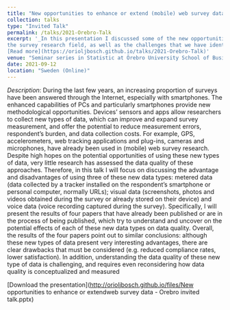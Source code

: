 ```yaml
---
title: "New opportunities to enhance or extend (mobile) web survey data."
collection: talks
type: "Invited Talk"
permalink: /talks/2021-Orebro-Talk
excerpt: '_In this presentation I discussed some of the new opportunities that sensors, apps and web tracking approaches bring to 
the survey research field, as well as the challenges that we have identified so far_ 
[Read more](https://orioljbosch.github.io/talks/2021-Orebro-Talk)'
venue: "Seminar series in Statistic at Örebro University School of Business (Sweden)"
date: 2021-09-12
location: "Sweden (Online)"
---
```


_Description_: During the last few years, an increasing proportion of surveys have been answered through the Internet, especially with smartphones. The enhanced capabilities of PCs and particularly smartphones provide new methodological opportunities. Devices’ sensors and apps allow researchers to collect new types of data, which can improve and expand survey measurement, and offer the potential to reduce measurement errors, respondent’s burden, and data collection costs. For example, GPS, accelerometers, web tracking applications and plug-ins, cameras and microphones, have already been used in (mobile) web survey research. Despite high hopes on the potential opportunities of using these new types of data, very little research has assessed the data quality of these approaches. Therefore, in this talk I will focus on discussing the advantage and disadvantages of using three of these new data types: metered data (data collected by a tracker installed on the respondent’s smartphone or personal computer, normally URLs); visual data (screenshots, photos and videos obtained during the survey or already stored on their device) and voice data (voice recording captured during the survey). Specifically, I will present the results of four papers that have already been published or are in the process of being published, which try to understand and uncover on the potential effects of each of these new data types on data quality. 
Overall, the results of the four papers point out to similar conclusions: although these new types of data present very interesting advantages, there are clear drawbacks that must be considered (e.g. reduced compliance rates, lower satisfaction). In addition, understanding the data quality of these new type of data is challenging, and requires even reconsidering how data quality is conceptualized and measured

[Download the presentation](http://orioljbosch.github.io/files/New opportunities to enhance or extendweb survey data - Orebro invited talk.pptx)

